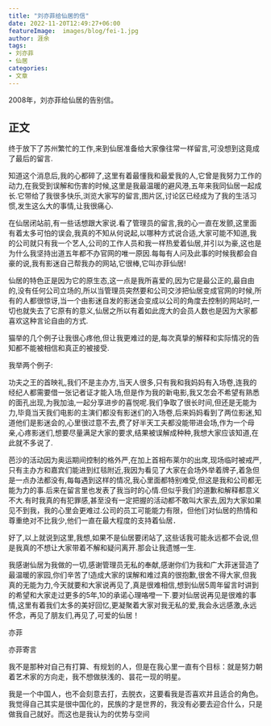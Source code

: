 ```yaml
---
title: "刘亦菲给仙居的信"
date: 2022-11-20T12:49:27+06:00
featureImage:  images/blog/fei-1.jpg
author: 涯余
tags:
- 刘亦菲
- 仙居
categories:
- 文章
---
```


2008年，刘亦菲给仙居的告别信。


<!--more-->

## 正文

终于放下了苏州繁忙的工作,来到仙居准备给大家像往常一样留言,可没想到这竟成了最后的留言.

知道这个消息后,我的心都碎了,这里有着最懂我和最爱我的人,它曾是我努力工作的动力,在我受到误解和伤害的时候,这里是我最温暖的避风港,五年来我同仙居一起成长.它带给了我很多快乐,浏览大家写的留言,图片区,讨论区已经成为了我的生活习惯,发生这么大的事情,让我很痛心.

在仙居闭站前,有一些话想跟大家说.看了管理员的留言,我的心一直在发颤,这里面有着太多可怕的误会,我真的不知从何说起,以哪种方式说合适,大家可能不知道,我的公司就只有我一个艺人,公司的工作人员和我一样热爱着仙居,并引以为豪,这也是为什么我坚持出道五年都不办官网的唯一原因.每每有人问及此事的时候我都会自豪的说,我有影迷自己帮我办的网站,它很棒,它叫亦菲仙居!

仙居的特色正是因为它的原生态,这一点是我所喜爱的,因为它是最公正的,最自由的,没有任何公司立场的,所以当管理员突然要和公司交涉把仙居变成官网的时候,所有的人都很惊讶,当一个由影迷自发的影迷会变成以公司的角度去控制的网站时,一切也就失去了它原有的意义,仙居之所以有着如此庞大的会员人数也是因为大家都喜欢这种言论自由的方式.

猫举的几个例子让我很心疼他,但让我更难过的是,每次真挚的解释和实际情况的告知都不能被相信和真正的被接受.

我举两个例子:

功夫之王的首映礼,我们不是主办方,当天人很多,只有我和我妈妈有入场卷,连我的经纪人都需要借一张记者证才能入场,但是作为我的新电影,我又怎会不希望有熟悉的面孔出现,为我加油,一起分享进步的喜悦呢.我们争取了很长时间,但还是无能为力,毕竟当天我们电影的主演们都没有影迷们的入场卷,后来妈妈看到了两位影迷,知道他们是影迷会的,心里很过意不去,费了好半天工夫都没能带进会场,作为一个母亲,心疼影迷们,想要尽量满足大家的要求,结果被误解成种种,我想大家应该知道,在此就不多说了.

芭沙的活动因为奥运期间控制的格外严,在加上首相布莱尔的出席,现场临时被戒严,只有主办方和嘉宾们能进到红毯附近,我因为看见了大家在会场外举着牌子,着急但是一点办法都没有,每每遇到这样的情况,我心里面都特别难受,但这是我和公司都无能为力的事.后来在留言里也发表了我当时的心情.但似乎我们的道歉和解释都意义不大.有时我真的有犯罪感,甚至没有一定把握的活动都不敢叫大家去,因为大家如果见不到我，我的心里会更难过.公司的员工可能能力有限，但他们对仙居的热情和尊重绝对不比我少,他们一直在最大程度的支持着仙居．

好了,以上就说到这里,我想,如果不是仙居要闭站了,这些话我可能永远都不会说,但是我真的不想让大家带着不解和疑问离开.那会让我遗憾一生.

我感谢仙居为我做的一切,感谢管理员无私的奉献,感谢你们为我和广大菲迷营造了最温暖的家园,你们辛苦了!造成大家的误解和难过真的很抱歉,很舍不得大家,但我真的无能为力,今天就要和大家说再见了,真是很难相信,想到仙居5周年留言时讲到的希望和大家走过更多的5年,10的承诺心理咯噔一下.要对仙居说再见是很难的事情,这里有着我们太多的美好回忆,更凝聚着大家对我无私的爱,我会永远感激,永远怀念，再见了朋友们,再见了,可爱的仙居！

亦菲





亦菲寄言

我不是那种对自己有打算、有规划的人，但是在我心里一直有个目标：就是努力朝着艺术家的方向走，我不想做肤浅的、昙花一现的明星。

我是一个中国人，也不会刻意去打，去脱衣，这要看我是否喜欢并且适合的角色。我觉得自己其实是很中国化的，民族的才是世界的，我没有必要去迎合什么，只是做我自己就好。而这也是我认为的优势与空间
